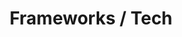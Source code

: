 ---
title: Frameworks / Tech
description: A collection of tips and tricks for some web frameworks. For Client-Side Server-Side and mixtures of them
---